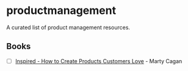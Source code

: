 # productmanagement
A curated list of product management resources.

## Books
 - [ ] [Inspired - How to Create Products Customers Love](https://www.amazon.com/Inspired-Create-Products-Customers-Love/dp/0981690408) - Marty Cagan
